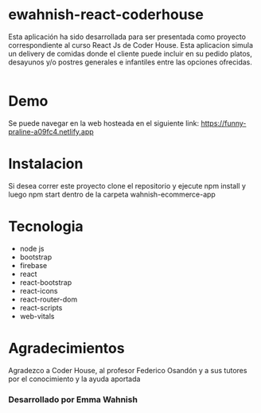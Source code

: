 # ewahnish-react-coderhouse

Esta aplicación ha sido desarrollada para ser presentada como proyecto correspondiente al curso React Js de Coder House.
Esta aplicacion simula un delivery de comidas donde el cliente puede incluir en su pedido platos, desayunos y/o postres generales e infantiles entre las opciones ofrecidas.

![]()

# Demo

Se puede navegar en la web hosteada en el siguiente link: https://funny-praline-a09fc4.netlify.app

# Instalacion

Si desea correr este proyecto clone el repositorio y ejecute npm install y luego npm start dentro de la carpeta wahnish-ecommerce-app

# Tecnologia

<ul>
  <li>node js</li>
  <li>bootstrap</li>
  <li>firebase</li>
  <li>react</li>
  <li>react-bootstrap</li>
  <li>react-icons</li>
  <li>react-router-dom</li>
  <li>react-scripts</li>
  <li>web-vitals</li>
</ul>

# Agradecimientos

Agradezco a Coder House, al profesor Federico Osandón y a sus tutores por el conocimiento y la ayuda aportada

<h3>Desarrollado por Emma Wahnish<h3>



